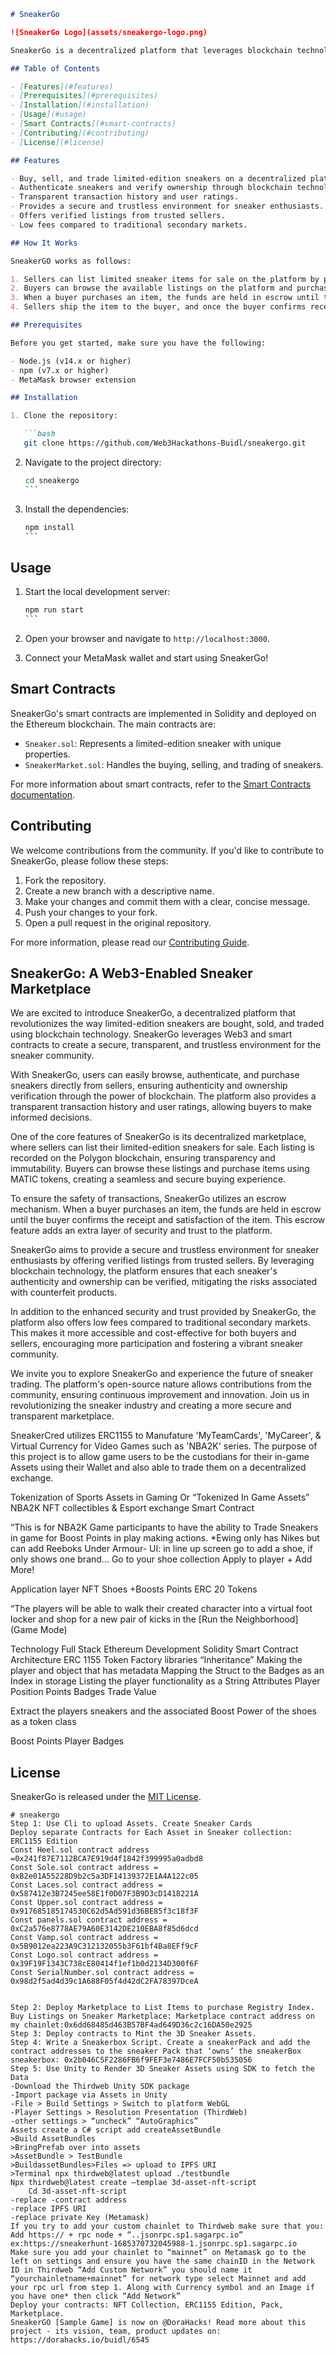 ```markdown
# SneakerGo

![SneakerGo Logo](assets/sneakergo-logo.png)

SneakerGo is a decentralized platform that leverages blockchain technology to enable users to buy, sell, and trade limited-edition sneakers in a secure and transparent manner. By integrating Web3 and smart contracts, SneakerGo creates a trustless environment for the sneaker community, ensuring authenticity, ownership verification, and seamless transactions.

## Table of Contents

- [Features](#features)
- [Prerequisites](#prerequisites)
- [Installation](#installation)
- [Usage](#usage)
- [Smart Contracts](#smart-contracts)
- [Contributing](#contributing)
- [License](#license)

## Features

- Buy, sell, and trade limited-edition sneakers on a decentralized platform.
- Authenticate sneakers and verify ownership through blockchain technology.
- Transparent transaction history and user ratings.
- Provides a secure and trustless environment for sneaker enthusiasts.
- Offers verified listings from trusted sellers.
- Low fees compared to traditional secondary markets.

## How It Works

SneakerGO works as follows:

1. Sellers can list limited sneaker items for sale on the platform by providing details such as photos, condition, size, and asking price. These listings are recorded on the Polygon blockchain.
2. Buyers can browse the available listings on the platform and purchase items using MATIC tokens.
3. When a buyer purchases an item, the funds are held in escrow until the buyer confirms they have received the item as described.
4. Sellers ship the item to the buyer, and once the buyer confirms receipt and satisfaction, the funds held in escrow are released and distributed to the seller.

## Prerequisites

Before you get started, make sure you have the following:

- Node.js (v14.x or higher)
- npm (v7.x or higher)
- MetaMask browser extension

## Installation

1. Clone the repository:

   ```bash
   git clone https://github.com/Web3Hackathons-Buidl/sneakergo.git
   ```

2. Navigate to the project directory:

   ````bash
   cd sneakergo
   ```

3. Install the dependencies:

   ````bash
   npm install
   ```

## Usage

1. Start the local development server:

   ````bash
   npm run start
   ```

2. Open your browser and navigate to `http://localhost:3000`.

3. Connect your MetaMask wallet and start using SneakerGo!

## Smart Contracts

SneakerGo's smart contracts are implemented in Solidity and deployed on the Ethereum blockchain. The main contracts are:

- `Sneaker.sol`: Represents a limited-edition sneaker with unique properties.
- `SneakerMarket.sol`: Handles the buying, selling, and trading of sneakers.

For more information about smart contracts, refer to the [Smart Contracts documentation](docs/SMART_CONTRACTS.md).

## Contributing

We welcome contributions from the community. If you'd like to contribute to SneakerGo, please follow these steps:

1. Fork the repository.
2. Create a new branch with a descriptive name.
3. Make your changes and commit them with a clear, concise message.
4. Push your changes to your fork.
5. Open a pull request in the original repository.

For more information, please read our [Contributing Guide](CONTRIBUTING.md).


## SneakerGo: A Web3-Enabled Sneaker Marketplace
We are excited to introduce SneakerGo, a decentralized platform that revolutionizes the way limited-edition sneakers are bought, sold, and traded using blockchain technology. SneakerGo leverages Web3 and smart contracts to create a secure, transparent, and trustless environment for the sneaker community.

With SneakerGo, users can easily browse, authenticate, and purchase sneakers directly from sellers, ensuring authenticity and ownership verification through the power of blockchain. The platform also provides a transparent transaction history and user ratings, allowing buyers to make informed decisions.

One of the core features of SneakerGo is its decentralized marketplace, where sellers can list their limited-edition sneakers for sale. Each listing is recorded on the Polygon blockchain, ensuring transparency and immutability. Buyers can browse these listings and purchase items using MATIC tokens, creating a seamless and secure buying experience.

To ensure the safety of transactions, SneakerGo utilizes an escrow mechanism. When a buyer purchases an item, the funds are held in escrow until the buyer confirms the receipt and satisfaction of the item. This escrow feature adds an extra layer of security and trust to the platform.

SneakerGo aims to provide a secure and trustless environment for sneaker enthusiasts by offering verified listings from trusted sellers. By leveraging blockchain technology, the platform ensures that each sneaker's authenticity and ownership can be verified, mitigating the risks associated with counterfeit products.

In addition to the enhanced security and trust provided by SneakerGo, the platform also offers low fees compared to traditional secondary markets. This makes it more accessible and cost-effective for both buyers and sellers, encouraging more participation and fostering a vibrant sneaker community.

We invite you to explore SneakerGo and experience the future of sneaker trading. The platform's open-source nature allows contributions from the community, ensuring continuous improvement and innovation. Join us in revolutionizing the sneaker industry and creating a more secure and transparent marketplace.

SneakerCred utilizes ERC1155 to Manufature 'MyTeamCards', 'MyCareer', & Virtual Currency for Video Games such as 'NBA2K' series. The purpose of this project is to allow game users to be the custodians for their in-game Assets using their Wallet and also able to trade them on a decentralized exchange.

Tokenization of Sports Assets in Gaming Or “Tokenized In Game Assets” NBA2K NFT collectibles & Esport exchange Smart Contract

“This is for NBA2K Game participants to have the ability to Trade Sneakers in game for Boost Points in play making actions. *Ewing only has Nikes but can add Reeboks Under Armour- UI: in line up screen go to add a shoe, if only shows one brand… Go to your shoe collection Apply to player + Add More!

Application layer NFT Shoes +Boosts Points ERC 20 Tokens

“The players will be able to walk their created character into a virtual foot locker and shop for a new pair of kicks in the [Run the Neighborhood] (Game Mode)

Technology Full Stack Ethereum Development Solidity Smart Contract Architecture ERC 1155 Token Factory libraries “Inheritance” Making the player and object that has metadata Mapping the Struct to the Badges as an Index in storage Listing the player functionality as a String Attributes Player Position Points Badges Trade Value

Extract the players sneakers and the associated Boost Power of the shoes as a token class

Boost Points Player Badges



## License

SneakerGo is released under the [MIT License](LICENSE).
```
# sneakergo
Step 1: Use Cli to upload Assets. Create Sneaker Cards
Deploy separate Contracts for Each Asset in Sneaker collection: ERC1155 Edition
Const Heel.sol contract address =0x241f87E7112BCA7E919d4f1842f399995a0adbd8
Const Sole.sol contract address = 0xB2e01A55228D9b2c5a3DF14139372E1A4A122c05
Const Laces.sol contract address = 0x587412e3B7245ee58E1f0D07F3B9D3cD1418221A
Const Upper.sol contract address = 0x917685185174530C62d5Ad591d36BE85f3c18f3F
Const panels.sol contract address = 0xC2a576e8778AE79A60E3142DE210EBA8f85d6dcd
Const Vamp.sol contract address = 0x5B9012ea223A9C312132055b3F61bf4Ba8EFf9cF
Const Logo.sol contract address = 0x39F19F1343C738cE80414f1ef1b0d2134D300f6F
Const SerialNumber.sol contract address = 0x98d2f5ad4d39c1A688F05f4d42dC2FA78397DceA


Step 2: Deploy Marketplace to List Items to purchase Registry Index. Buy Listings on Sneaker Marketplace: Marketplace contract address on my chainlet:0x6dd68485d463B57BF4ad649D36c2c16DA50e2925
Step 3: Deploy contracts to Mint the 3D Sneaker Assets. 
Step 4: Write a Sneakerbox Script. Create a sneakerPack and add the contract addresses to the sneaker Pack that ‘owns’ the sneakerBox sneakerbox: 0x2b046C5F2286FB6f9FEF3e7486E7FCF50b535056
Step 5: Use Unity to Render 3D Sneaker Assets using SDK to fetch the Data
-Download the Thirdweb Unity SDK package 
-Import package via Assets in Unity 
-File > Build Settings > Switch to platform WebGL
-Player Settings > Resolution Presentation (ThirdWeb)
-other settings > “uncheck” “AutoGraphics”
Assets create a C# script add createAssetBundle
>Build AssetBundles
>BringPrefab over into assets
>AssetBundle > TestBundle
>BuildassetBundles>Files => upload to IPFS URI
>Terminal npx thirdweb@latest upload ./testbundle
Npx thirdweb@latest create –templae 3d-asset-nft-script
	Cd 3d-asset-nft-script
-replace -contract address 
-replace IPFS URI
-replace private Key (Metamask)
If you try to add your custom chainlet to Thirdweb make sure that you:
Add https:// + rpc node + “..jsonrpc.sp1.sagarpc.io”
ex:https://sneakerhunt-1685370732045988-1.jsonrpc.sp1.sagarpc.io
Make sure you add your chainlet to “mainnet” on Metamask go to the left on settings and ensure you have the same chainID in the Network ID in Thirdweb “Add Custom Network” you should name it “yourchainletname+mainnet” for network type select Mainnet and add your rpc url from step 1. Along with Currency symbol and an Image if you have one* then click “Add Network”
Deploy your contracts: NFT Collection, ERC1155 Edition, Pack, Marketplace.
SneakerGO [Sample Game] is now on @DoraHacks! Read more about this project - its vision, team, product updates on: https://dorahacks.io/buidl/6545
